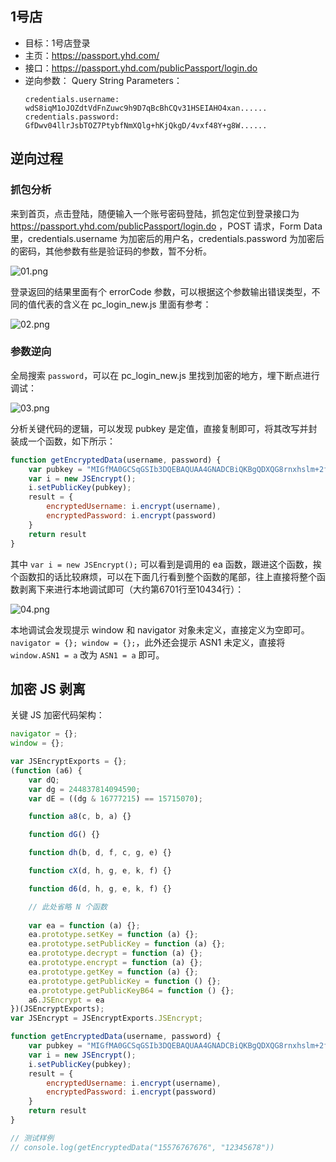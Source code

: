 ## 1号店

- 目标：1号店登录
- 主页：https://passport.yhd.com/
- 接口：https://passport.yhd.com/publicPassport/login.do
- 逆向参数：
  Query String Parameters：
  ```text
  credentials.username: wdS8iqM1oJOZdtVdFnZuwc9h9D7qBcBhCQv31HSEIAHO4xan......
  credentials.password: GfDwv04llrJsbTOZ7PtybfNmXQlg+hKjQkgD/4vxf48Y+g8W......
  ```

## 逆向过程

### 抓包分析

来到首页，点击登陆，随便输入一个账号密码登陆，抓包定位到登录接口为 https://passport.yhd.com/publicPassport/login.do ，POST 请求，Form Data 里，credentials.username 为加密后的用户名，credentials.password 为加密后的密码，其他参数有些是验证码的参数，暂不分析。

![01.png](https://i.loli.net/2021/08/18/JerAYBdEtWT5K1S.png)

登录返回的结果里面有个 errorCode 参数，可以根据这个参数输出错误类型，不同的值代表的含义在 pc_login_new.js 里面有参考：

![02.png](https://i.loli.net/2021/08/18/zEN5cmA4K89VMUv.png)

### 参数逆向

全局搜索 `password`，可以在 pc_login_new.js 里找到加密的地方，埋下断点进行调试：

![03.png](https://i.loli.net/2021/08/18/kgK8edcLb9Du7fF.png)

分析关键代码的逻辑，可以发现 pubkey 是定值，直接复制即可，将其改写并封装成一个函数，如下所示：

```javascript
function getEncryptedData(username, password) {
    var pubkey = "MIGfMA0GCSqGSIb3DQEBAQUAA4GNADCBiQKBgQDXQG8rnxhslm+2f7Epu3bB0inrnCaTHhUQCYE+2X+qWQgcpn+Hvwyks3A67mvkIcyvV0ED3HFDf+ANoMWV1Ex56dKqOmSUmjrk7s5cjQeiIsxX7Q3hSzO61/kLpKNH+NE6iAPpm96Fg15rCjbm+5rR96DhLNG7zt2JgOd2o1wXkQIDAQAB"
    var i = new JSEncrypt();
    i.setPublicKey(pubkey);
    result = {
        encryptedUsername: i.encrypt(username),
        encryptedPassword: i.encrypt(password)
    }
    return result
}
```

其中 `var i = new JSEncrypt();` 可以看到是调用的 ea 函数，跟进这个函数，挨个函数扣的话比较麻烦，可以在下面几行看到整个函数的尾部，往上直接将整个函数剥离下来进行本地调试即可（大约第6701行至10434行）：

![04.png](https://i.loli.net/2021/08/18/mtBzUn5j7AeTEqZ.png)

本地调试会发现提示 window 和 navigator 对象未定义，直接定义为空即可。`navigator = {}; window = {};`，此外还会提示 ASN1 未定义，直接将 `window.ASN1 = a` 改为 `ASN1 = a` 即可。

## 加密 JS 剥离

关键 JS 加密代码架构：

```javascript
navigator = {};
window = {};

var JSEncryptExports = {};
(function (a6) {
    var dQ;
    var dg = 244837814094590;
    var dE = ((dg & 16777215) == 15715070);

    function a8(c, b, a) {}

    function dG() {}

    function dh(b, d, f, c, g, e) {}

    function cX(d, h, g, e, k, f) {}

    function d6(d, h, g, e, k, f) {}

    // 此处省略 N 个函数
    
    var ea = function (a) {};
    ea.prototype.setKey = function (a) {};
    ea.prototype.setPublicKey = function (a) {};
    ea.prototype.decrypt = function (a) {};
    ea.prototype.encrypt = function (a) {};
    ea.prototype.getKey = function (a) {};
    ea.prototype.getPublicKey = function () {};
    ea.prototype.getPublicKeyB64 = function () {};
    a6.JSEncrypt = ea
})(JSEncryptExports);
var JSEncrypt = JSEncryptExports.JSEncrypt;

function getEncryptedData(username, password) {
    var pubkey = "MIGfMA0GCSqGSIb3DQEBAQUAA4GNADCBiQKBgQDXQG8rnxhslm+2f7Epu3bB0inrnCaTHhUQCYE+2X+qWQgcpn+Hvwyks3A67mvkIcyvV0ED3HFDf+ANoMWV1Ex56dKqOmSUmjrk7s5cjQeiIsxX7Q3hSzO61/kLpKNH+NE6iAPpm96Fg15rCjbm+5rR96DhLNG7zt2JgOd2o1wXkQIDAQAB"
    var i = new JSEncrypt();
    i.setPublicKey(pubkey);
    result = {
        encryptedUsername: i.encrypt(username),
        encryptedPassword: i.encrypt(password)
    }
    return result
}

// 测试样例
// console.log(getEncryptedData("15576767676", "12345678"))
```
